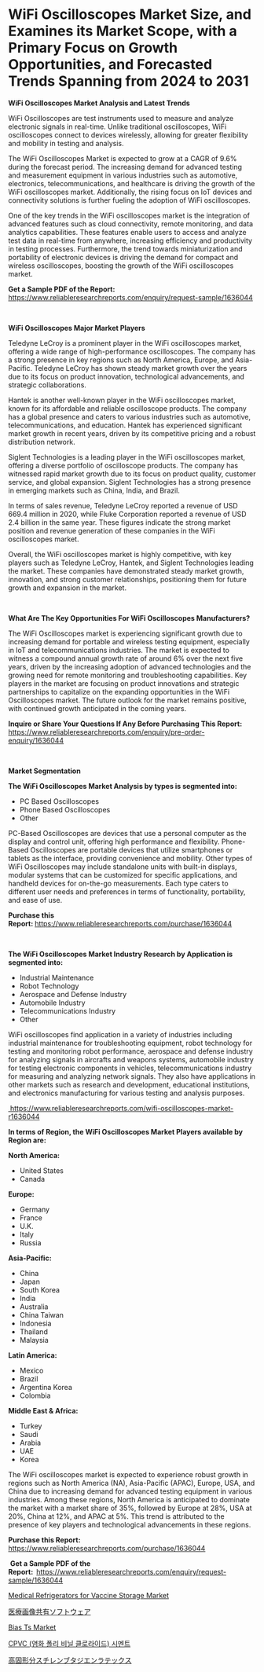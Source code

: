 <p><h1>WiFi Oscilloscopes Market Size, and Examines its Market Scope, with a Primary Focus on Growth Opportunities, and Forecasted Trends Spanning from 2024 to 2031</h1></p><p><strong>WiFi Oscilloscopes Market Analysis and Latest Trends</strong></p>
<p><p>WiFi Oscilloscopes are test instruments used to measure and analyze electronic signals in real-time. Unlike traditional oscilloscopes, WiFi oscilloscopes connect to devices wirelessly, allowing for greater flexibility and mobility in testing and analysis.</p><p>The WiFi Oscilloscopes Market is expected to grow at a CAGR of 9.6% during the forecast period. The increasing demand for advanced testing and measurement equipment in various industries such as automotive, electronics, telecommunications, and healthcare is driving the growth of the WiFi oscilloscopes market. Additionally, the rising focus on IoT devices and connectivity solutions is further fueling the adoption of WiFi oscilloscopes.</p><p>One of the key trends in the WiFi oscilloscopes market is the integration of advanced features such as cloud connectivity, remote monitoring, and data analytics capabilities. These features enable users to access and analyze test data in real-time from anywhere, increasing efficiency and productivity in testing processes. Furthermore, the trend towards miniaturization and portability of electronic devices is driving the demand for compact and wireless oscilloscopes, boosting the growth of the WiFi oscilloscopes market.</p></p>
<p><strong>Get a Sample PDF of the Report:&nbsp;</strong> <a href="https://www.reliableresearchreports.com/enquiry/request-sample/1636044">https://www.reliableresearchreports.com/enquiry/request-sample/1636044</a></p>
<p>&nbsp;</p>
<p><strong>WiFi Oscilloscopes Major Market Players</strong></p>
<p><p>Teledyne LeCroy is a prominent player in the WiFi oscilloscopes market, offering a wide range of high-performance oscilloscopes. The company has a strong presence in key regions such as North America, Europe, and Asia-Pacific. Teledyne LeCroy has shown steady market growth over the years due to its focus on product innovation, technological advancements, and strategic collaborations.</p><p>Hantek is another well-known player in the WiFi oscilloscopes market, known for its affordable and reliable oscilloscope products. The company has a global presence and caters to various industries such as automotive, telecommunications, and education. Hantek has experienced significant market growth in recent years, driven by its competitive pricing and a robust distribution network.</p><p>Siglent Technologies is a leading player in the WiFi oscilloscopes market, offering a diverse portfolio of oscilloscope products. The company has witnessed rapid market growth due to its focus on product quality, customer service, and global expansion. Siglent Technologies has a strong presence in emerging markets such as China, India, and Brazil.</p><p>In terms of sales revenue, Teledyne LeCroy reported a revenue of USD 669.4 million in 2020, while Fluke Corporation reported a revenue of USD 2.4 billion in the same year. These figures indicate the strong market position and revenue generation of these companies in the WiFi oscilloscopes market.</p><p>Overall, the WiFi oscilloscopes market is highly competitive, with key players such as Teledyne LeCroy, Hantek, and Siglent Technologies leading the market. These companies have demonstrated steady market growth, innovation, and strong customer relationships, positioning them for future growth and expansion in the market.</p></p>
<p>&nbsp;</p>
<p><strong>What Are The Key Opportunities For WiFi Oscilloscopes Manufacturers?</strong></p>
<p><p>The WiFi Oscilloscopes market is experiencing significant growth due to increasing demand for portable and wireless testing equipment, especially in IoT and telecommunications industries. The market is expected to witness a compound annual growth rate of around 6% over the next five years, driven by the increasing adoption of advanced technologies and the growing need for remote monitoring and troubleshooting capabilities. Key players in the market are focusing on product innovations and strategic partnerships to capitalize on the expanding opportunities in the WiFi Oscilloscopes market. The future outlook for the market remains positive, with continued growth anticipated in the coming years.</p></p>
<p><strong>Inquire or Share Your Questions If Any Before Purchasing This Report:</strong> <a href="https://www.reliableresearchreports.com/enquiry/pre-order-enquiry/1636044">https://www.reliableresearchreports.com/enquiry/pre-order-enquiry/1636044</a></p>
<p>&nbsp;</p>
<p><strong>Market Segmentation</strong></p>
<p><strong>The WiFi Oscilloscopes Market Analysis by types is segmented into:</strong></p>
<p><ul><li>PC Based Oscilloscopes</li><li>Phone Based Oscilloscopes</li><li>Other</li></ul></p>
<p><p>PC-Based Oscilloscopes are devices that use a personal computer as the display and control unit, offering high performance and flexibility. Phone-Based Oscilloscopes are portable devices that utilize smartphones or tablets as the interface, providing convenience and mobility. Other types of WiFi Oscilloscopes may include standalone units with built-in displays, modular systems that can be customized for specific applications, and handheld devices for on-the-go measurements. Each type caters to different user needs and preferences in terms of functionality, portability, and ease of use.</p></p>
<p><strong>Purchase this Report:&nbsp;</strong><a href="https://www.reliableresearchreports.com/purchase/1636044">https://www.reliableresearchreports.com/purchase/1636044</a></p>
<p>&nbsp;</p>
<p><strong>The WiFi Oscilloscopes Market Industry Research by Application is segmented into:</strong></p>
<p><ul><li>Industrial Maintenance</li><li>Robot Technology</li><li>Aerospace and Defense Industry</li><li>Automobile Industry</li><li>Telecommunications Industry</li><li>Other</li></ul></p>
<p><p>WiFi oscilloscopes find application in a variety of industries including industrial maintenance for troubleshooting equipment, robot technology for testing and monitoring robot performance, aerospace and defense industry for analyzing signals in aircrafts and weapons systems, automobile industry for testing electronic components in vehicles, telecommunications industry for measuring and analyzing network signals. They also have applications in other markets such as research and development, educational institutions, and electronics manufacturing for various testing and analysis purposes.</p></p>
<p><a href="https://www.reliableresearchreports.com/wifi-oscilloscopes-market-r1636044">&nbsp;https://www.reliableresearchreports.com/wifi-oscilloscopes-market-r1636044</a></p>
<p><strong>In terms of Region, the WiFi Oscilloscopes Market Players available by Region are:</strong></p>
<p>
    <p> <strong> North America: </strong>
        <ul>
            <li>United States</li>
            <li>Canada</li>
        </ul>
        </p> 
    <p> <strong> Europe: </strong>
        <ul>
            <li>Germany</li>
            <li>France</li>
            <li>U.K.</li>
            <li>Italy</li>
            <li>Russia</li>
        </ul>
        </p> 
    <p> <strong> Asia-Pacific: </strong>
        <ul>
            <li>China</li>
            <li>Japan</li>
            <li>South Korea</li>
            <li>India</li>
            <li>Australia</li>
            <li>China Taiwan</li>
            <li>Indonesia</li>
            <li>Thailand</li>
            <li>Malaysia</li>
        </ul>
        </p> 
    <p> <strong> Latin America: </strong>
        <ul>
            <li>Mexico</li>
            <li>Brazil</li>
            <li>Argentina Korea</li>
            <li>Colombia</li>
        </ul>
        </p> 
    <p> <strong> Middle East & Africa: </strong>
        <ul>
            <li>Turkey</li>
            <li>Saudi</li>
            <li>Arabia</li>
            <li>UAE</li>
            <li>Korea</li>
        </ul>
    </p>
    </p>
<p><p>The WiFi oscilloscopes market is expected to experience robust growth in regions such as North America (NA), Asia-Pacific (APAC), Europe, USA, and China due to increasing demand for advanced testing equipment in various industries. Among these regions, North America is anticipated to dominate the market with a market share of 35%, followed by Europe at 28%, USA at 20%, China at 12%, and APAC at 5%. This trend is attributed to the presence of key players and technological advancements in these regions.</p></p>
<p><strong>Purchase this Report: </strong><a href="https://www.reliableresearchreports.com/purchase/1636044">https://www.reliableresearchreports.com/purchase/1636044</a></p>
<p>&nbsp;<strong>Get a Sample PDF of the Report:&nbsp;&nbsp;</strong><a href="https://www.reliableresearchreports.com/enquiry/request-sample/1636044">https://www.reliableresearchreports.com/enquiry/request-sample/1636044</a></p>
<p><strong></strong></p>
<p><p><a href="https://github.com/globismark/Market-Research-Report-List-3/blob/main/medical-refrigerators-for-vaccine-storage-market.md">Medical Refrigerators for Vaccine Storage Market</a></p><p><a href="https://github.com/DanykaKilback/Market-Research-Report-List-1/blob/main/812096092162.md">医療画像共有ソフトウェア</a></p><p><a href="https://issuu.com/reportprime-2/docs/bias-ts-market-size-2030.pptx">Bias Ts Market</a></p><p><a href="https://medium.com/@jordybecker/cpvc-chlorinated-polyvinyl-chloride-%EC%8B%9C%EB%A9%98%ED%8A%B8-%EC%8B%9C%EC%9E%A5-%EC%A7%80%ED%91%9C-%ED%95%B4%EC%84%9D-%EC%8B%9C%EC%9E%A5-%EC%A0%90%EC%9C%A0%EC%9C%A8-%ED%8A%B8%EB%A0%8C%EB%93%9C-%EB%B0%8F-%EC%84%B1%EC%9E%A5-%ED%8C%A8%ED%84%B4-6a0e1880859e">CPVC (염화 폴리 비닐 클로라이드) 시멘트</a></p><p><a href="https://github.com/mohamedbakry57/Market-Research-Report-List-4/blob/main/411507492163.md">高固形分スチレンブタジエンラテックス</a></p></p>
